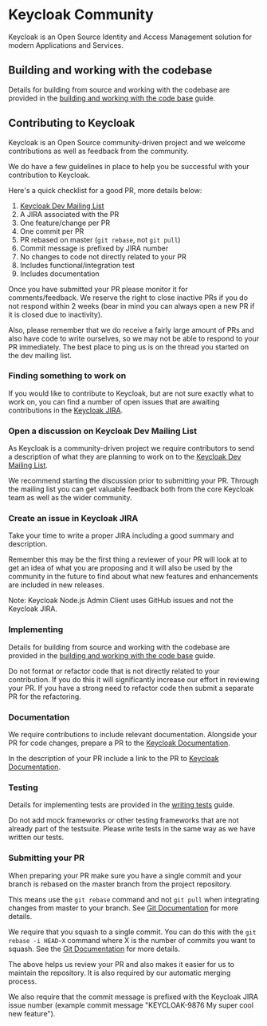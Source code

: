 # Keycloak Community

Keycloak is an Open Source Identity and Access Management solution for modern Applications and Services.

## Building and working with the codebase

Details for building from source and working with the codebase are provided in the [building and working with the code base](docs/building.md) guide.

## Contributing to Keycloak

Keycloak is an Open Source community-driven project and we welcome contributions as well as feedback from the community.

We do have a few guidelines in place to help you be successful with your contribution to Keycloak.

Here's a quick checklist for a good PR, more details below:

1. [Keycloak Dev Mailing List](https://lists.jboss.org/mailman/listinfo/keycloak-dev)
2. A JIRA associated with the PR
3. One feature/change per PR
4. One commit per PR
5. PR rebased on master (`git rebase`, not `git pull`) 
5. Commit message is prefixed by JIRA number
6. No changes to code not directly related to your PR
7. Includes functional/integration test
8. Includes documentation

Once you have submitted your PR please monitor it for comments/feedback. We reserve the right to close inactive PRs if
you do not respond within 2 weeks (bear in mind you can always open a new PR if it is closed due to inactivity).

Also, please remember that we do receive a fairly large amount of PRs and also have code to write ourselves, so we may
not be able to respond to your PR immediately. The best place to ping us is on the thread you started on the dev mailing list.

### Finding something to work on

If you would like to contribute to Keycloak, but are not sure exactly what to work on, you can find a number of open
issues that are awaiting contributions in the 
[Keycloak JIRA](https://issues.jboss.org/projects/KEYCLOAK/versions/12340167).

### Open a discussion on Keycloak Dev Mailing List

As Keycloak is a community-driven project we require contributors to send a description of what they are planning to 
work on to the [Keycloak Dev Mailing List](https://lists.jboss.org/mailman/listinfo/keycloak-dev).

We recommend starting the discussion prior to submitting your PR. Through the mailing list you can get valuable
feedback both from the core Keycloak team as well as the wider community.

### Create an issue in Keycloak JIRA

Take your time to write a proper JIRA including a good summary and description. 

Remember this may be the first thing a reviewer of your PR will look at to get an idea of what you are proposing 
and it will also be used by the community in the future to find about what new features and enhancements are included in 
new releases.

Note: Keycloak Node.js Admin Client uses GitHub issues and not the Keycloak JIRA.

### Implementing

Details for building from source and working with the codebase are provided in the 
[building and working with the code base](docs/building.md) guide.

Do not format or refactor code that is not directly related to your contribution. If you do this it will significantly
increase our effort in reviewing your PR. If you have a strong need to refactor code then submit a separate PR for the
refactoring.

### Documentation

We require contributions to include relevant documentation. Alongside your PR for code changes, prepare a PR to the [Keycloak Documentation](https://github.com/keycloak/keycloak-documentation).

In the description of your PR include a link to the PR to [Keycloak Documentation](https://github.com/keycloak/keycloak-documentation).

### Testing

Details for implementing tests are provided in the [writing tests](docs/tests-development.md) guide.

Do not add mock frameworks or other testing frameworks that are not already part of the testsuite. Please write tests
in the same way as we have written our tests.

### Submitting your PR

When preparing your PR make sure you have a single commit and your branch is rebased on the master branch from the 
project repository.

This means use the `git rebase` command and not `git pull` when integrating changes from master to your branch. See
[Git Documentation](https://git-scm.com/book/en/v2/Git-Branching-Rebasing) for more details.

We require that you squash to a single commit. You can do this with the `git rebase -i HEAD~X` command where X
is the number of commits you want to squash. See the [Git Documentation](https://git-scm.com/book/en/v2/Git-Tools-Rewriting-History)
for more details.

The above helps us review your PR and also makes it easier for us to maintain the repository. It is also required by
our automatic merging process. 

We also require that the commit message is prefixed with the Keycloak JIRA issue number (example commit message 
"KEYCLOAK-9876 My super cool new feature").
